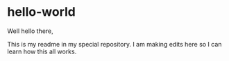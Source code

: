 # hello-world
Well hello there,

This is my readme in my special repository. I am making edits here so I can learn how this all works.
